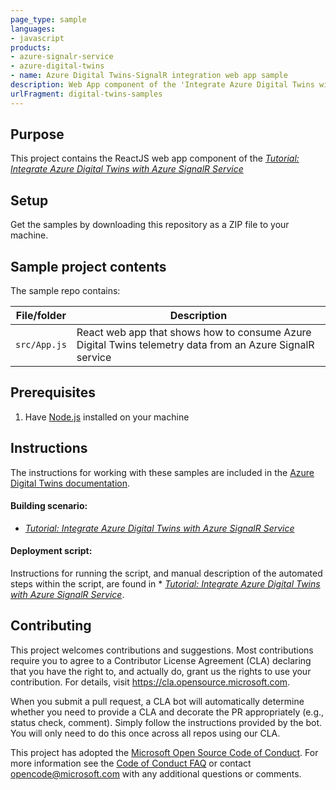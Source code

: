 ```yaml
---
page_type: sample
languages:
- javascript
products:
- azure-signalr-service
- azure-digital-twins
- name: Azure Digital Twins-SignalR integration web app sample
description: Web App component of the 'Integrate Azure Digital Twins with Azure SignalR Service' tutorial
urlFragment: digital-twins-samples
---
```


## Purpose

This project contains the ReactJS web app component of the [*Tutorial: Integrate Azure Digital Twins with Azure SignalR Service*](https://docs.microsoft.com/azure/digital-twins/how-to-integrate-azure-signalr)

## Setup

Get the samples by downloading this repository as a ZIP file to your machine.

## Sample project contents
The sample repo contains:

| File/folder | Description |
| --- | --- |
| `src/App.js` | React web app that shows how to consume Azure Digital Twins telemetry data from an Azure SignalR service |

## Prerequisites

1. Have [Node.js](https://nodejs.org/en/) installed on your machine

## Instructions

The instructions for working with these samples are included in the [Azure Digital Twins documentation](https://docs.microsoft.com/azure/digital-twins/).

#### Building scenario:
* [*Tutorial: Integrate Azure Digital Twins with Azure SignalR Service*](https://docs.microsoft.com/azure/digital-twins/how-to-integrate-azure-signalr)

#### Deployment script:
Instructions for running the script, and manual description of the automated steps within the script, are found in * [*Tutorial: Integrate Azure Digital Twins with Azure SignalR Service*](https://docs.microsoft.com/azure/digital-twins/how-to-integrate-azure-signalr).

## Contributing

This project welcomes contributions and suggestions.  Most contributions require you to agree to a
Contributor License Agreement (CLA) declaring that you have the right to, and actually do, grant us
the rights to use your contribution. For details, visit https://cla.opensource.microsoft.com.

When you submit a pull request, a CLA bot will automatically determine whether you need to provide
a CLA and decorate the PR appropriately (e.g., status check, comment). Simply follow the instructions
provided by the bot. You will only need to do this once across all repos using our CLA.

This project has adopted the [Microsoft Open Source Code of Conduct](https://opensource.microsoft.com/codeofconduct/).
For more information see the [Code of Conduct FAQ](https://opensource.microsoft.com/codeofconduct/faq/) or
contact [opencode@microsoft.com](mailto:opencode@microsoft.com) with any additional questions or comments.